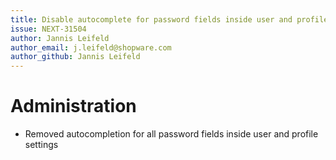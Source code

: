 ```yaml
---
title: Disable autocomplete for password fields inside user and profile settings
issue: NEXT-31504
author: Jannis Leifeld
author_email: j.leifeld@shopware.com
author_github: Jannis Leifeld
---
```

# Administration
* Removed autocompletion for all password fields inside user and profile settings
